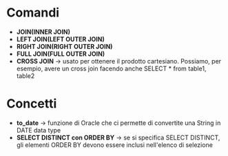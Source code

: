 # Comandi
- **JOIN(INNER JOIN)**
- **LEFT JOIN(LEFT OUTER JOIN)**
- **RIGHT JOIN(RIGHT OUTER JOIN)**
- **FULL JOIN(FULL OUTER JOIN)**
- **CROSS JOIN** -> usato per ottenere il prodotto cartesiano. Possiamo, per esempio, avere un cross join facendo anche SELECT * from table1, table2

# Concetti
- **to_date** -> funzione di Oracle che ci permette di convertite una String in DATE data type
- **SELECT DISTINCT con ORDER BY** -> se si specifica SELECT DISTINCT, gli elementi ORDER BY devono essere inclusi nell'elenco di selezione